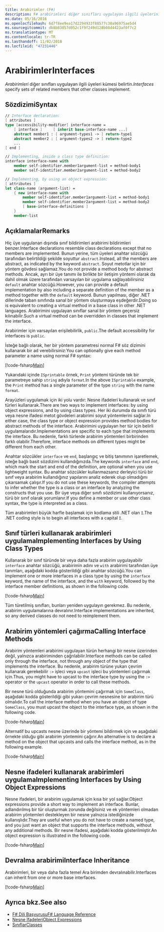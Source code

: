 ```yaml
---
title: Arabirimler (F#)
description: F# arabirimleri diğer sınıfları uygulayan ilgili üyelerinin kümeleri nasıl belirteceğinizi öğrenin.
ms.date: 05/16/2016
ms.openlocfilehash: 6d7f8ee9ea17d2294933f88577c30a96975ae5d4
ms.sourcegitcommit: db8b83057d052c1f9f249d128b08d4423af0f7c2
ms.translationtype: MT
ms.contentlocale: tr-TR
ms.lasthandoff: 11/02/2018
ms.locfileid: "47231446"
---
```

# <a name="interfaces"></a><span data-ttu-id="48735-103">Arabirimler</span><span class="sxs-lookup"><span data-stu-id="48735-103">Interfaces</span></span>

<span data-ttu-id="48735-104">*Arabirimleri* diğer sınıfları uygulayan ilgili üyeleri kümesi belirtin.</span><span class="sxs-lookup"><span data-stu-id="48735-104">*Interfaces* specify sets of related members that other classes implement.</span></span>

## <a name="syntax"></a><span data-ttu-id="48735-105">Sözdizimi</span><span class="sxs-lookup"><span data-stu-id="48735-105">Syntax</span></span>

```fsharp
// Interface declaration:
[ attributes ]
type [accessibility-modifier] interface-name =
    [ interface ]     [ inherit base-interface-name ...]
    abstract member1 : [ argument-types1 -> ] return-type1
    abstract member2 : [ argument-types2 -> ] return-type2
    ...
[ end ]

// Implementing, inside a class type definition:
interface interface-name with
    member self-identifier.member1argument-list = method-body1
    member self-identifier.member2argument-list = method-body2

// Implementing, by using an object expression:
[ attributes ]
let class-name (argument-list) =
    { new interface-name with
        member self-identifier.member1argument-list = method-body1
        member self-identifier.member2argument-list = method-body2
        [ base-interface-definitions ]
    }
    member-list
```

## <a name="remarks"></a><span data-ttu-id="48735-106">Açıklamalar</span><span class="sxs-lookup"><span data-stu-id="48735-106">Remarks</span></span>

<span data-ttu-id="48735-107">Hiç üye uygulanan dışında sınıf bildirimleri arabirimi bildirimleri benzer.</span><span class="sxs-lookup"><span data-stu-id="48735-107">Interface declarations resemble class declarations except that no members are implemented.</span></span> <span data-ttu-id="48735-108">Bunun yerine, tüm üyeleri anahtar sözcüğü tarafından belirtildiği şekilde soyuttur `abstract`.</span><span class="sxs-lookup"><span data-stu-id="48735-108">Instead, all the members are abstract, as indicated by the keyword `abstract`.</span></span> <span data-ttu-id="48735-109">Soyut metotlar için bir yöntem gövdesi sağlamaz.</span><span class="sxs-lookup"><span data-stu-id="48735-109">You do not provide a method body for abstract methods.</span></span> <span data-ttu-id="48735-110">Ancak, ayrı bir üye tanımı ile birlikte bir iletişim yöntemi olarak da dahil olmak üzere tarafından varsayılan bir uygulama sağlayabilirsiniz `default` anahtar sözcüğü.</span><span class="sxs-lookup"><span data-stu-id="48735-110">However, you can provide a default implementation by also including a separate definition of the member as a method together with the `default` keyword.</span></span> <span data-ttu-id="48735-111">Bunun yapılması, diğer .NET dillerinde taban sınıfında sanal bir yöntem oluşturmaya eşdeğerdir.</span><span class="sxs-lookup"><span data-stu-id="48735-111">Doing so is equivalent to creating a virtual method in a base class in other .NET languages.</span></span> <span data-ttu-id="48735-112">Arabirimini uygulayan sınıflar sanal bir yöntem geçersiz kılınabilir.</span><span class="sxs-lookup"><span data-stu-id="48735-112">Such a virtual method can be overridden in classes that implement the interface.</span></span>

<span data-ttu-id="48735-113">Arabirimler için varsayılan erişilebilirlik, `public`.</span><span class="sxs-lookup"><span data-stu-id="48735-113">The default accessibility for interfaces is `public`.</span></span>

<span data-ttu-id="48735-114">İsteğe bağlı olarak, her bir yöntem parametresi normal F# söz dizimini kullanarak bir ad verebilirsiniz:</span><span class="sxs-lookup"><span data-stu-id="48735-114">You can optionally give each method parameter a name using normal F# syntax:</span></span>

[!code-fsharp[Main](../../../samples/snippets/fsharp/lang-ref-1/snippet24032.fs)]

<span data-ttu-id="48735-115">Yukarıdaki içinde `ISprintable` örnek, `Print` yöntemi türünde tek bir parametreye sahip `string` adıyla `format`.</span><span class="sxs-lookup"><span data-stu-id="48735-115">In the above `ISprintable` example, the `Print` method has a single parameter of the type `string` with the name `format`.</span></span>

<span data-ttu-id="48735-116">Arayüzleri uygulamak için iki yolu vardır: Nesne ifadeleri kullanarak ve sınıf türleri kullanarak.</span><span class="sxs-lookup"><span data-stu-id="48735-116">There are two ways to implement interfaces: by using object expressions, and by using class types.</span></span> <span data-ttu-id="48735-117">Her iki durumda da sınıfı türü veya nesne ifadesi metot gövdeleri arabirimi soyut yöntemlerini sağlar.</span><span class="sxs-lookup"><span data-stu-id="48735-117">In either case, the class type or object expression provides method bodies for abstract methods of the interface.</span></span> <span data-ttu-id="48735-118">Arabirimini uygulayan her tür için belirli uygulamalarıdır.</span><span class="sxs-lookup"><span data-stu-id="48735-118">Implementations are specific to each type that implements the interface.</span></span> <span data-ttu-id="48735-119">Bu nedenle, farklı türlerde arabirim yöntemleri birbirinden farklı olabilir.</span><span class="sxs-lookup"><span data-stu-id="48735-119">Therefore, interface methods on different types might be different from each other.</span></span>

<span data-ttu-id="48735-120">Anahtar sözcükler `interface` ve `end`, başlangıç ve bitiş tanımının işaretlemek, isteğe bağlı basit sözdizimi kullandığınızda.</span><span class="sxs-lookup"><span data-stu-id="48735-120">The keywords `interface` and `end`, which mark the start and end of the definition, are optional when you use lightweight syntax.</span></span> <span data-ttu-id="48735-121">Bu anahtar sözcükler kullanmazsanız derleyici türü bir sınıf veya arabirim kullandığınız yapılarını analiz ederek olup olmadığını çıkarsamak çalışır.</span><span class="sxs-lookup"><span data-stu-id="48735-121">If you do not use these keywords, the compiler attempts to infer whether the type is a class or an interface by analyzing the constructs that you use.</span></span> <span data-ttu-id="48735-122">Bir üye veya diğer sınıfı sözdizimi kullanıyorsanız, türü bir sınıf olarak yorumlanır.</span><span class="sxs-lookup"><span data-stu-id="48735-122">If you define a member or use other class syntax, the type is interpreted as a class.</span></span>

<span data-ttu-id="48735-123">Tüm arabirimleri büyük harfle başlamak için kodlama stili .NET olan `I`.</span><span class="sxs-lookup"><span data-stu-id="48735-123">The .NET coding style is to begin all interfaces with a capital `I`.</span></span>

## <a name="implementing-interfaces-by-using-class-types"></a><span data-ttu-id="48735-124">Sınıf türleri kullanarak arabirimleri uygulama</span><span class="sxs-lookup"><span data-stu-id="48735-124">Implementing Interfaces by Using Class Types</span></span>

<span data-ttu-id="48735-125">Kullanarak bir sınıf türünde bir veya daha fazla arabirim uygulayabilir `interface` anahtar sözcüğü, arabirimin adını ve `with` arabirimi tarafından üye tanımları, aşağıdaki kodda gösterildiği gibi anahtar sözcüğü.</span><span class="sxs-lookup"><span data-stu-id="48735-125">You can implement one or more interfaces in a class type by using the `interface` keyword, the name of the interface, and the `with` keyword, followed by the interface member definitions, as shown in the following code.</span></span>

[!code-fsharp[Main](../../../samples/snippets/fsharp/lang-ref-1/snippet2801.fs)]

<span data-ttu-id="48735-126">Tüm türetilmiş sınıfları, bunları yeniden uygulayın gerekmez. Bu nedenle, arabirim uygulamalarına devralınır.</span><span class="sxs-lookup"><span data-stu-id="48735-126">Interface implementations are inherited, so any derived classes do not need to reimplement them.</span></span>

## <a name="calling-interface-methods"></a><span data-ttu-id="48735-127">Arabirim yöntemleri çağırma</span><span class="sxs-lookup"><span data-stu-id="48735-127">Calling Interface Methods</span></span>

<span data-ttu-id="48735-128">Arabirim yöntemleri arabirimi uygulayan türün herhangi bir nesne üzerinden değil, yalnızca arabiriminden çağrılabilir.</span><span class="sxs-lookup"><span data-stu-id="48735-128">Interface methods can be called only through the interface, not through any object of the type that implements the interface.</span></span> <span data-ttu-id="48735-129">Bu nedenle, arabirim türüne yukarı çevrim kullanarak gerekebilir `:>` işleci veya `upcast` işleci bu yöntemleri çağırmak için.</span><span class="sxs-lookup"><span data-stu-id="48735-129">Thus, you might have to upcast to the interface type by using the `:>` operator or the `upcast` operator in order to call these methods.</span></span>

<span data-ttu-id="48735-130">Bir nesne türü olduğunda arabirim yöntemini çağırmak için `SomeClass`, aşağıdaki kodda gösterildiği gibi yukarı çevrim nesnesine bir arabirim türü olmalıdır.</span><span class="sxs-lookup"><span data-stu-id="48735-130">To call the interface method when you have an object of type `SomeClass`, you must upcast the object to the interface type, as shown in the following code.</span></span>

[!code-fsharp[Main](../../../samples/snippets/fsharp/lang-ref-1/snippet2802.fs)]

<span data-ttu-id="48735-131">Alternatif bu upcasts nesne üzerinde bir yöntemi bildirmek için ve aşağıdaki örnekte olduğu gibi arabirim yöntemini çağırır.</span><span class="sxs-lookup"><span data-stu-id="48735-131">An alternative is to declare a method on the object that upcasts and calls the interface method, as in the following example.</span></span>

[!code-fsharp[Main](../../../samples/snippets/fsharp/lang-ref-1/snippet2803.fs)]

## <a name="implementing-interfaces-by-using-object-expressions"></a><span data-ttu-id="48735-132">Nesne ifadeleri kullanarak arabirimleri uygulama</span><span class="sxs-lookup"><span data-stu-id="48735-132">Implementing Interfaces by Using Object Expressions</span></span>

<span data-ttu-id="48735-133">Nesne ifadeleri, bir arabirim uygulamak için kısa bir yol sağlar.</span><span class="sxs-lookup"><span data-stu-id="48735-133">Object expressions provide a short way to implement an interface.</span></span> <span data-ttu-id="48735-134">Bunlar, adlandırılmış bir tür oluşturmak zorunda değilsiniz ve ek yöntemleri olmadan arabirim yöntemleri destekleyen bir nesne yalnızca istediğinizde kullanışlıdır.</span><span class="sxs-lookup"><span data-stu-id="48735-134">They are useful when you do not have to create a named type, and you just want an object that supports the interface methods, without any additional methods.</span></span> <span data-ttu-id="48735-135">Bir nesne ifadesi, aşağıdaki kodda gösterilmiştir.</span><span class="sxs-lookup"><span data-stu-id="48735-135">An object expression is illustrated in the following code.</span></span>

[!code-fsharp[Main](../../../samples/snippets/fsharp/lang-ref-1/snippet2804.fs)]

## <a name="interface-inheritance"></a><span data-ttu-id="48735-136">Devralma arabirimi</span><span class="sxs-lookup"><span data-stu-id="48735-136">Interface Inheritance</span></span>

<span data-ttu-id="48735-137">Arabirimleri, bir veya daha fazla temel Ara birimden devralınabilir.</span><span class="sxs-lookup"><span data-stu-id="48735-137">Interfaces can inherit from one or more base interfaces.</span></span>

[!code-fsharp[Main](../../../samples/snippets/fsharp/lang-ref-1/snippet2805.fs)]

## <a name="see-also"></a><span data-ttu-id="48735-138">Ayrıca bkz.</span><span class="sxs-lookup"><span data-stu-id="48735-138">See also</span></span>

- [<span data-ttu-id="48735-139">F# Dili Başvurusu</span><span class="sxs-lookup"><span data-stu-id="48735-139">F# Language Reference</span></span>](index.md)
- [<span data-ttu-id="48735-140">Nesne İfadeleri</span><span class="sxs-lookup"><span data-stu-id="48735-140">Object Expressions</span></span>](object-expressions.md)
- [<span data-ttu-id="48735-141">Sınıflar</span><span class="sxs-lookup"><span data-stu-id="48735-141">Classes</span></span>](classes.md)
